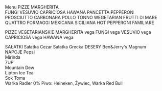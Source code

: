 Menu
PIZZE
MARGHERITA  
FUNGI 
VESUVIO 
CAPRICIOSA 
HAWANA 
PANCETTA 
PEPPERONI 
PROSCIUTTO 
CARBONARA 
POLLO 
TONNO 
WEGETARIAN 
FRUTTI DI MARE 
QUATTRO FORMAGGI
MEXICANA
SICILIANA 
HOT PEPPERONI 
FAMILIARE

PIZZE VEGETARIANSKIE
MARGHERITA vega 
FUNGI vega 
VESUVIO vega 
CAPRICIOSA vega 
HAWANA vega 

SAŁATKI 
Sałatka Cezar 
Sałatka Grecka
DESERY
Ben&Jerry's
Magnum 
NAPOJE
Pepsi                         
Mirinda                    
7UP               
Mountain Dew           
Lipton Ice Tea    
Sok Toma   
Warka Radler 0% 
Piwo: Heineken, Żywiec, Warka
Red Bull   


